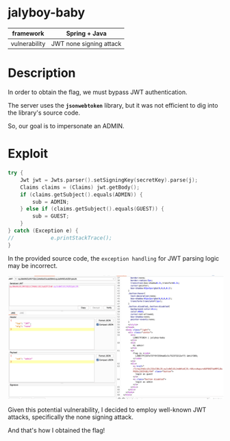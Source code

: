 # jalyboy-baby

| framework | Spring + Java |
| --- | --- |
| vulnerability | JWT none signing attack |

# Description

In order to obtain the flag, we must bypass JWT authentication.

The server uses the **`jsonwebtoken`** library, but it was not efficient to dig into the library's source code.

So, our goal is to impersonate an ADMIN.

# Exploit

```kotlin
try {
    Jwt jwt = Jwts.parser().setSigningKey(secretKey).parse(j);
    Claims claims = (Claims) jwt.getBody();
    if (claims.getSubject().equals(ADMIN)) {
        sub = ADMIN;
    } else if (claims.getSubject().equals(GUEST)) {
        sub = GUEST;
    }
} catch (Exception e) {
//            e.printStackTrace();
}
```

In the provided source code, the `exception handling` for JWT parsing logic may be incorrect.

![Untitled](jalyboy-baby%20db4102948add4d398b6a50ee08d8d330/Untitled.png)

Given this potential vulnerability, I decided to employ well-known JWT attacks, specifically the none signing attack.

And that's how I obtained the flag!